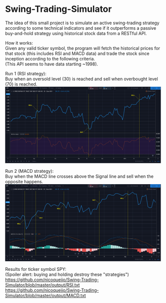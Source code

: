 # Swing-Trading-Simulator

The idea of this small project is to simulate an active swing-trading strategy according to some technical indicators and see if it outperforms a passive buy-and-hold strategy using historical stock data from a RESTful API.

How it works:<br/>
Given any valid ticker symbol, the program will fetch the historical prices for that stock (this includes RSI and MACD data) and trade the stock since inception according to the following criteria.<br/>
(This API seems to have data starting ~1998).


Run 1 (RSI strategy):<br/>
Buy when an oversold level (30) is reached and sell when overbought level (70) is reached.
<img src="screenshots/RSI.png">

Run 2 (MACD strategy):<br/>
Buy when the MACD line crosses above the Signal line and sell when the opposite happens.
<img src="screenshots/MACD.png">


Results for ticker symbol SPY:<br/>
(Spoiler alert: buying and holding destroy these "strategies")<br/>
https://github.com/nicoqueijo/Swing-Trading-Simulator/blob/master/output/RSI.txt<br/>
https://github.com/nicoqueijo/Swing-Trading-Simulator/blob/master/output/MACD.txt

